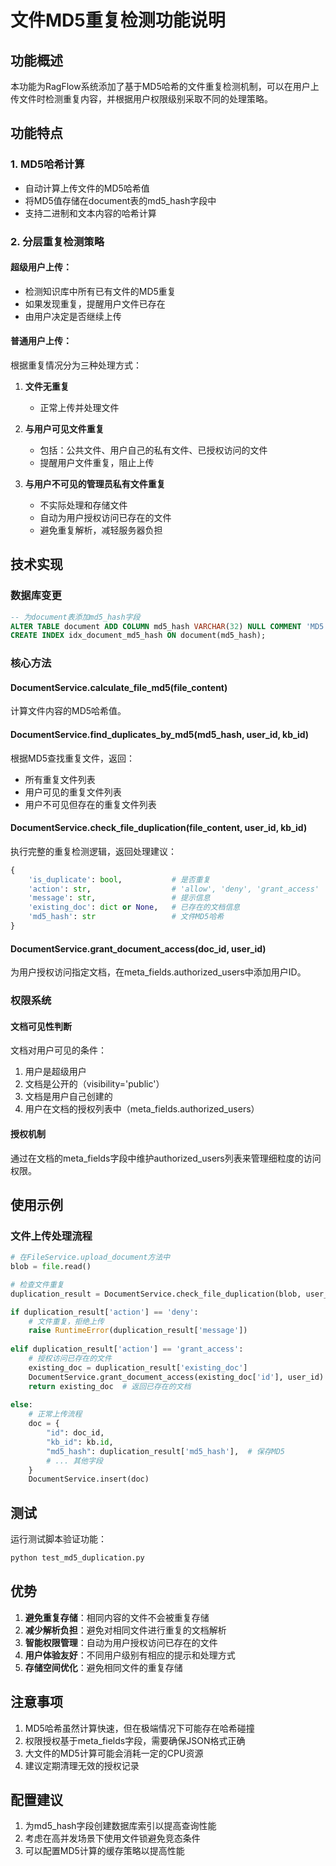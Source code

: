 # 文件MD5重复检测功能说明

## 功能概述

本功能为RagFlow系统添加了基于MD5哈希的文件重复检测机制，可以在用户上传文件时检测重复内容，并根据用户权限级别采取不同的处理策略。

## 功能特点

### 1. MD5哈希计算
- 自动计算上传文件的MD5哈希值
- 将MD5值存储在document表的md5_hash字段中
- 支持二进制和文本内容的哈希计算

### 2. 分层重复检测策略

#### 超级用户上传：
- 检测知识库中所有已有文件的MD5重复
- 如果发现重复，提醒用户文件已存在
- 由用户决定是否继续上传

#### 普通用户上传：
根据重复情况分为三种处理方式：

1. **文件无重复**
   - 正常上传并处理文件

2. **与用户可见文件重复**
   - 包括：公共文件、用户自己的私有文件、已授权访问的文件
   - 提醒用户文件重复，阻止上传

3. **与用户不可见的管理员私有文件重复**
   - 不实际处理和存储文件
   - 自动为用户授权访问已存在的文件
   - 避免重复解析，减轻服务器负担

## 技术实现

### 数据库变更
```sql
-- 为document表添加md5_hash字段
ALTER TABLE document ADD COLUMN md5_hash VARCHAR(32) NULL COMMENT 'MD5 hash of file content';
CREATE INDEX idx_document_md5_hash ON document(md5_hash);
```

### 核心方法

#### DocumentService.calculate_file_md5(file_content)
计算文件内容的MD5哈希值。

#### DocumentService.find_duplicates_by_md5(md5_hash, user_id, kb_id)
根据MD5查找重复文件，返回：
- 所有重复文件列表
- 用户可见的重复文件列表  
- 用户不可见但存在的重复文件列表

#### DocumentService.check_file_duplication(file_content, user_id, kb_id)
执行完整的重复检测逻辑，返回处理建议：
```python
{
    'is_duplicate': bool,           # 是否重复
    'action': str,                  # 'allow', 'deny', 'grant_access'
    'message': str,                 # 提示信息
    'existing_doc': dict or None,   # 已存在的文档信息
    'md5_hash': str                 # 文件MD5哈希
}
```

#### DocumentService.grant_document_access(doc_id, user_id)
为用户授权访问指定文档，在meta_fields.authorized_users中添加用户ID。

### 权限系统

#### 文档可见性判断
文档对用户可见的条件：
1. 用户是超级用户
2. 文档是公开的（visibility='public'）
3. 文档是用户自己创建的
4. 用户在文档的授权列表中（meta_fields.authorized_users）

#### 授权机制
通过在文档的meta_fields字段中维护authorized_users列表来管理细粒度的访问权限。

## 使用示例

### 文件上传处理流程

```python
# 在FileService.upload_document方法中
blob = file.read()

# 检查文件重复
duplication_result = DocumentService.check_file_duplication(blob, user_id, kb.id)

if duplication_result['action'] == 'deny':
    # 文件重复，拒绝上传
    raise RuntimeError(duplication_result['message'])
    
elif duplication_result['action'] == 'grant_access':
    # 授权访问已存在的文件
    existing_doc = duplication_result['existing_doc']
    DocumentService.grant_document_access(existing_doc['id'], user_id)
    return existing_doc  # 返回已存在的文档
    
else:
    # 正常上传流程
    doc = {
        "id": doc_id,
        "kb_id": kb.id,
        "md5_hash": duplication_result['md5_hash'],  # 保存MD5
        # ... 其他字段
    }
    DocumentService.insert(doc)
```

## 测试

运行测试脚本验证功能：
```bash
python test_md5_duplication.py
```

## 优势

1. **避免重复存储**：相同内容的文件不会被重复存储
2. **减少解析负担**：避免对相同文件进行重复的文档解析
3. **智能权限管理**：自动为用户授权访问已存在的文件
4. **用户体验友好**：不同用户级别有相应的提示和处理方式
5. **存储空间优化**：避免相同文件的重复存储

## 注意事项

1. MD5哈希虽然计算快速，但在极端情况下可能存在哈希碰撞
2. 权限授权基于meta_fields字段，需要确保JSON格式正确
3. 大文件的MD5计算可能会消耗一定的CPU资源
4. 建议定期清理无效的授权记录

## 配置建议

1. 为md5_hash字段创建数据库索引以提高查询性能
2. 考虑在高并发场景下使用文件锁避免竞态条件
3. 可以配置MD5计算的缓存策略以提高性能 